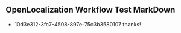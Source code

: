 ## OpenLocalization Workflow Test MarkDown
* 10d3e312-3fc7-4508-897e-75c3b3580107 thanks!

<!--HONumber=Aug16_HO3-->


